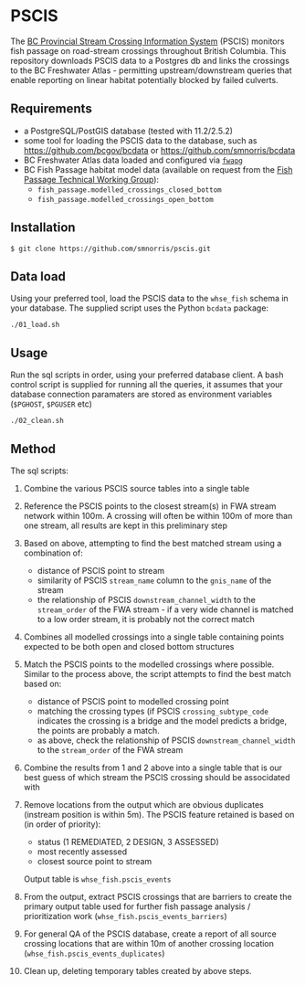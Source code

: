 # PSCIS

The [BC Provincial Stream Crossing Information System](https://www2.gov.bc.ca/gov/content/environment/natural-resource-stewardship/land-based-investment/investment-categories/fish-passage) (PSCIS) monitors fish passage on road-stream crossings throughout British Columbia. This repository downloads  PSCIS data to a Postgres db and links the crossings to the BC Freshwater Atlas - permitting upstream/downstream queries that enable  reporting on linear habitat potentially blocked by failed culverts.

## Requirements

- a PostgreSQL/PostGIS database (tested with 11.2/2.5.2)
- some tool for loading the PSCIS data to the database, such as https://github.com/bcgov/bcdata or https://github.com/smnorris/bcdata
- BC Freshwater Atlas data loaded and configured via [`fwapg`](https://github.com/smnorris/fwapg)
- BC Fish Passage habitat model data (available on request from the [Fish Passage Technical Working Group](https://www2.gov.bc.ca/gov/content/environment/plants-animals-ecosystems/fish/fish-passage)):
    + `fish_passage.modelled_crossings_closed_bottom`
    + `fish_passage.modelled_crossings_open_bottom`

## Installation

    $ git clone https://github.com/smnorris/pscis.git

## Data load

Using your preferred tool, load the PSCIS data to the `whse_fish` schema in your database. The supplied script uses the Python `bcdata` package:

    ./01_load.sh

## Usage

Run the sql scripts in order, using your preferred database client.
A bash control script is supplied for running all the queries, it assumes that your database connection paramaters are stored as environment variables (`$PGHOST`, `$PGUSER` etc)

    ./02_clean.sh

## Method

The sql scripts:

1. Combine the various PSCIS source tables into a single table

2. Reference the PSCIS points to the closest stream(s) in FWA stream network  within 100m. A crossing will often be within 100m of more than one stream, all results are kept in this preliminary step

3. Based on above, attempting to find the best matched stream using a combination of:
    - distance of PSCIS point to stream
    - similarity of PSCIS `stream_name` column to the `gnis_name` of the stream
    - the relationship of PSCIS `downstream_channel_width` to the `stream_order` of the FWA stream - if a very wide channel is matched to a low order stream, it is probably not the correct match

4. Combines all modelled crossings into a single table containing points expected to be both open and closed bottom structures

5. Match the PSCIS points to the modelled crossings where possible. Similar to the process above, the script attempts to find the best match based on:
    - distance of PSCIS point to modelled crossing point
    - matching the crossing types (if PSCIS `crossing_subtype_code` indicates the crossing is a bridge and the model predicts a bridge, the points are probably a match.
    - as above, check the relationship of PSCIS `downstream_channel_width` to the `stream_order` of the FWA stream

6. Combine the results from 1 and 2 above into a single table that is our best guess of which stream the PSCIS crossing should be associdated with

7. Remove locations from the output which are obvious duplicates (instream position is within 5m). The PSCIS feature retained is based on (in order of priority):
    - status (1 REMEDIATED, 2 DESIGN, 3 ASSESSED)
    - most recently assessed
    - closest source point to stream

    Output table is `whse_fish.pscis_events`

8. From the output, extract PSCIS crossings that are barriers to create the primary output table used for further fish passage analysis / prioritization work (`whse_fish.pscis_events_barriers`)

9. For general QA of the PSCIS database, create a report of all source crossing locations that are within 10m of another crossing location (`whse_fish.pscis_events_duplicates`)

10. Clean up, deleting temporary tables created by above steps.
